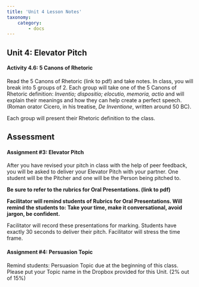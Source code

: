 ```yaml
---
title: 'Unit 4 Lesson Notes'
taxonomy:
    category:
        - docs
---
```


## **Unit 4: Elevator Pitch**

#### Activity 4.6: 5 Canons of Rhetoric

Read the 5 Canons of Rhetoric (link to pdf) and take notes. In class, you will break into 5 groups of 2. Each group will take one of the 5 Canons of Rhetoric definition: *Inventio; dispositio; elocutio, memoria, actio* and will explain their meanings and how they can help create a perfect speech. (Roman orator Cicero, in his treatise, *De Inventione*, written around 50 BC).

Each group will present their Rhetoric definition to the class.

## Assessment

#### Assignment #3: Elevator Pitch

After you have revised your pitch in class with the help of peer feedback, you will be asked to deliver your Elevator Pitch with your partner. One student will be the Pitcher and one will be the Person being pitched to.

**Be sure to refer to the rubrics for Oral Presentations. (link to pdf)**

**Facilitator will remind students of Rubrics for Oral Presentations. Will remind the students to: Take your time, make it conversational, avoid jargon, be confident.**

Facilitator will record these presentations for marking. Students have exactly 30 seconds to deliver their pitch. Facilitator will stress the time frame.

#### Assignment #4: Persuasion Topic

Remind students: Persuasion Topic due at the beginning of this class. Please put your Topic name in the Dropbox provided for this Unit. (2% out of 15%)
